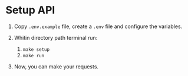 # Setup API

1. Copy `.env.example` file, create a `.env` file and configure the variables. 

1. Whitin directory path terminal run:
    1. `make setup`
    1. `make run`

1. Now, you can make your requests.
 